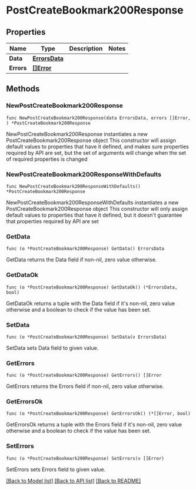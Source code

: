 # PostCreateBookmark200Response

## Properties

Name | Type | Description | Notes
------------ | ------------- | ------------- | -------------
**Data** | [**ErrorsData**](ErrorsData.md) |  | 
**Errors** | [**[]Error**](Error.md) |  | 

## Methods

### NewPostCreateBookmark200Response

`func NewPostCreateBookmark200Response(data ErrorsData, errors []Error, ) *PostCreateBookmark200Response`

NewPostCreateBookmark200Response instantiates a new PostCreateBookmark200Response object
This constructor will assign default values to properties that have it defined,
and makes sure properties required by API are set, but the set of arguments
will change when the set of required properties is changed

### NewPostCreateBookmark200ResponseWithDefaults

`func NewPostCreateBookmark200ResponseWithDefaults() *PostCreateBookmark200Response`

NewPostCreateBookmark200ResponseWithDefaults instantiates a new PostCreateBookmark200Response object
This constructor will only assign default values to properties that have it defined,
but it doesn't guarantee that properties required by API are set

### GetData

`func (o *PostCreateBookmark200Response) GetData() ErrorsData`

GetData returns the Data field if non-nil, zero value otherwise.

### GetDataOk

`func (o *PostCreateBookmark200Response) GetDataOk() (*ErrorsData, bool)`

GetDataOk returns a tuple with the Data field if it's non-nil, zero value otherwise
and a boolean to check if the value has been set.

### SetData

`func (o *PostCreateBookmark200Response) SetData(v ErrorsData)`

SetData sets Data field to given value.


### GetErrors

`func (o *PostCreateBookmark200Response) GetErrors() []Error`

GetErrors returns the Errors field if non-nil, zero value otherwise.

### GetErrorsOk

`func (o *PostCreateBookmark200Response) GetErrorsOk() (*[]Error, bool)`

GetErrorsOk returns a tuple with the Errors field if it's non-nil, zero value otherwise
and a boolean to check if the value has been set.

### SetErrors

`func (o *PostCreateBookmark200Response) SetErrors(v []Error)`

SetErrors sets Errors field to given value.



[[Back to Model list]](../README.md#documentation-for-models) [[Back to API list]](../README.md#documentation-for-api-endpoints) [[Back to README]](../README.md)



